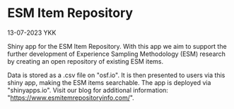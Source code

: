 # ESM Item Repository

13-07-2023 YKK

Shiny app for the ESM Item Repository. With this app we aim to support the further development of Experience Sampling Methodology (ESM) research by creating an open repository of existing ESM items.

Data is stored as a .csv file on "osf.io". It is then presented to users via this shiny app, making the ESM items searchable.
The app is deployed via "shinyapps.io". Visit our blog for additional information: "https://www.esmitemrepositoryinfo.com/".

